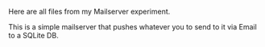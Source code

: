 Here are all files from my Mailserver experiment.

This is a simple mailserver that pushes whatever you to send to it via Email to a SQLite DB.
